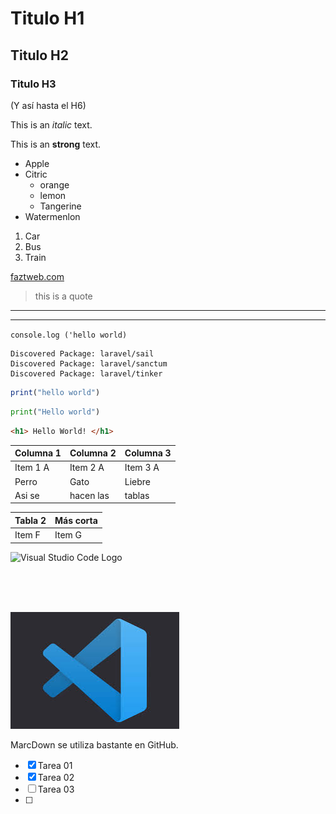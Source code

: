 # Titulo H1
## Titulo H2
### Titulo H3
(Y así hasta el H6)

<!--Los comentarios se hacen igual que en HTML  -->
<!--ITALICA  -->
This is an *italic* text.
<!--BOLD -->
This is an **strong** text. 

<!--Lista desordenada-->
* Apple
* Citric
  <!--Sub Items-->
    * orange
    * lemon
    * Tangerine
* Watermenlon

<!--Lista Ordenada-->
1. Car
2. Bus
3. Train

<!--ENLACE-->
[faztweb.com](https://www.faztweb.com)

> this is a quote
---
___

<!--Bloques de codigo entre tildes-->
`console.log ('hello world)`

<!--Bloques de codigo entre 3 tildes-->
```
Discovered Package: laravel/sail
Discovered Package: laravel/sanctum
Discovered Package: laravel/tinker
```
<!--Bloques de codigo Javascript-->
```javascript
print("hello world")
```
<!--Bloques de codigo Python -->
```python
print("Hello world")
```

<!--Bloques de codigo html-->
```html
<h1> Hello World! </h1>
```
<!--TABLAS-->

| Columna 1 | Columna 2 | Columna 3 |
|-----------|----------|-----------|
| Item 1 A  | Item 2 A  | Item 3 A  |
| Perro     | Gato      | Liebre    |
| Asi se    | hacen las | tablas    |


|  Tabla 2  | Más corta |
|-----------|-----------|
| Item F    | Item G    |

<!--Cómo generar una imagen-->

![Visual Studio Code Logo](https://upload.wikimedia.org/wikipedia/commons/thumb/9/9a/Visual_Studio_Code_1.35_icon.svg/2048px-Visual_Studio_Code_1.35_icon.svg.png "VS Code logo")

<br>
<br>
<br>

![Visual Studio Code Black logo](vscode.jfif "Vs Code logo")

MarcDown se utiliza bastante en GitHub. 
<!--GitHUbe Markdowns; Esto no se va a ver en VS CODE pero sí en Git Hub -->
* [x] Tarea 01
* [x] Tarea 02
* [ ] Tarea 03
* [ ] 